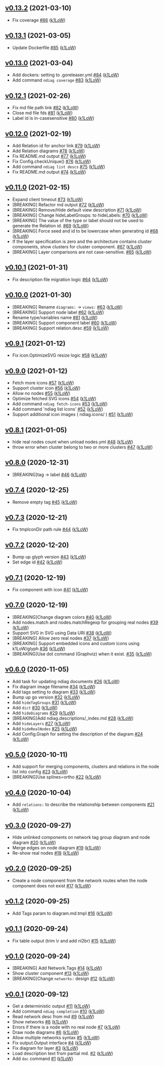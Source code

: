 ## [v0.13.2](https://github.com/k1LoW/ndiag/compare/v0.13.1...v0.13.2) (2021-03-10)

* Fix coverage [#86](https://github.com/k1LoW/ndiag/pull/86) ([k1LoW](https://github.com/k1LoW))

## [v0.13.1](https://github.com/k1LoW/ndiag/compare/v0.13.0...v0.13.1) (2021-03-05)

* Update Dockerfile [#85](https://github.com/k1LoW/ndiag/pull/85) ([k1LoW](https://github.com/k1LoW))

## [v0.13.0](https://github.com/k1LoW/ndiag/compare/v0.12.1...v0.13.0) (2021-03-04)

* Add dockers: setting to .goreleaser.yml [#84](https://github.com/k1LoW/ndiag/pull/84) ([k1LoW](https://github.com/k1LoW))
* Add command `ndiag coverage` [#83](https://github.com/k1LoW/ndiag/pull/83) ([k1LoW](https://github.com/k1LoW))

## [v0.12.1](https://github.com/k1LoW/ndiag/compare/v0.12.0...v0.12.1) (2021-02-26)

* Fix md file path link [#82](https://github.com/k1LoW/ndiag/pull/82) ([k1LoW](https://github.com/k1LoW))
* Close md file fds [#81](https://github.com/k1LoW/ndiag/pull/81) ([k1LoW](https://github.com/k1LoW))
* Label id is in-casesensitive [#80](https://github.com/k1LoW/ndiag/pull/80) ([k1LoW](https://github.com/k1LoW))

## [v0.12.0](https://github.com/k1LoW/ndiag/compare/v0.11.0...v0.12.0) (2021-02-19)

* Add Relation id for anchor link [#79](https://github.com/k1LoW/ndiag/pull/79) ([k1LoW](https://github.com/k1LoW))
* Add Relation diagrams [#78](https://github.com/k1LoW/ndiag/pull/78) ([k1LoW](https://github.com/k1LoW))
* Fix README.md output [#77](https://github.com/k1LoW/ndiag/pull/77) ([k1LoW](https://github.com/k1LoW))
* Fix Config.checkUnique() [#76](https://github.com/k1LoW/ndiag/pull/76) ([k1LoW](https://github.com/k1LoW))
* Add command `ndiag list descs` [#75](https://github.com/k1LoW/ndiag/pull/75) ([k1LoW](https://github.com/k1LoW))
* Fix README.md output [#74](https://github.com/k1LoW/ndiag/pull/74) ([k1LoW](https://github.com/k1LoW))

## [v0.11.0](https://github.com/k1LoW/ndiag/compare/v0.10.1...v0.11.0) (2021-02-15)

* Expand client timeout [#73](https://github.com/k1LoW/ndiag/pull/73) ([k1LoW](https://github.com/k1LoW))
* [BREAKING] Refactor md output [#72](https://github.com/k1LoW/ndiag/pull/72) ([k1LoW](https://github.com/k1LoW))
* [BREAKING] Remove/Hide default view description [#71](https://github.com/k1LoW/ndiag/pull/71) ([k1LoW](https://github.com/k1LoW))
* [BREAKING] Change hideLabelGroups: to hideLabels: [#70](https://github.com/k1LoW/ndiag/pull/70) ([k1LoW](https://github.com/k1LoW))
* [BREAKING] The value of the type or label should not be used to generate the Relation id. [#69](https://github.com/k1LoW/ndiag/pull/69) ([k1LoW](https://github.com/k1LoW))
* [BREAKING] Force seed and id to be lowercase when generating id [#68](https://github.com/k1LoW/ndiag/pull/68) ([k1LoW](https://github.com/k1LoW))
* If the layer specification is zero and the architecture contains cluster components, show clusters for cluster component. [#67](https://github.com/k1LoW/ndiag/pull/67) ([k1LoW](https://github.com/k1LoW))
* [BREAKING] Layer comparisons are not case-sensitive. [#65](https://github.com/k1LoW/ndiag/pull/65) ([k1LoW](https://github.com/k1LoW))

## [v0.10.1](https://github.com/k1LoW/ndiag/compare/v0.10.0...v0.10.1) (2021-01-31)

* Fix description file migration logic [#64](https://github.com/k1LoW/ndiag/pull/64) ([k1LoW](https://github.com/k1LoW))

## [v0.10.0](https://github.com/k1LoW/ndiag/compare/v0.9.1...v0.10.0) (2021-01-30)

* [BREAKING] Rename `diagrams:` -> `views:` [#63](https://github.com/k1LoW/ndiag/pull/63) ([k1LoW](https://github.com/k1LoW))
* [BREAKING] Support node label [#62](https://github.com/k1LoW/ndiag/pull/62) ([k1LoW](https://github.com/k1LoW))
* Rename type/variables name [#61](https://github.com/k1LoW/ndiag/pull/61) ([k1LoW](https://github.com/k1LoW))
* [BREAKING] Support component label [#60](https://github.com/k1LoW/ndiag/pull/60) ([k1LoW](https://github.com/k1LoW))
* [BREAKING] Support relation.desc [#59](https://github.com/k1LoW/ndiag/pull/59) ([k1LoW](https://github.com/k1LoW))

## [v0.9.1](https://github.com/k1LoW/ndiag/compare/v0.9.0...v0.9.1) (2021-01-12)

* Fix icon.OptimizeSVG resize logic [#58](https://github.com/k1LoW/ndiag/pull/58) ([k1LoW](https://github.com/k1LoW))

## [v0.9.0](https://github.com/k1LoW/ndiag/compare/v0.8.1...v0.9.0) (2021-01-12)

* Fetch more icons [#57](https://github.com/k1LoW/ndiag/pull/57) ([k1LoW](https://github.com/k1LoW))
* Support cluster icon [#56](https://github.com/k1LoW/ndiag/pull/56) ([k1LoW](https://github.com/k1LoW))
* Allow no nodes [#55](https://github.com/k1LoW/ndiag/pull/55) ([k1LoW](https://github.com/k1LoW))
* Optimize fetched SVG icons [#54](https://github.com/k1LoW/ndiag/pull/54) ([k1LoW](https://github.com/k1LoW))
* Add command `ndiag fetch-icons` [#53](https://github.com/k1LoW/ndiag/pull/53) ([k1LoW](https://github.com/k1LoW))
* Add command 'ndiag list icons' [#52](https://github.com/k1LoW/ndiag/pull/52) ([k1LoW](https://github.com/k1LoW))
* Support additional icon images ( ndiag.icons/ ) [#51](https://github.com/k1LoW/ndiag/pull/51) ([k1LoW](https://github.com/k1LoW))

## [v0.8.1](https://github.com/k1LoW/ndiag/compare/v0.8.0...v0.8.1) (2021-01-05)

* hide real nodes count when unload nodes.yml [#48](https://github.com/k1LoW/ndiag/pull/48) ([k1LoW](https://github.com/k1LoW))
* throw error when cluster belong to two or more clusters [#47](https://github.com/k1LoW/ndiag/pull/47) ([k1LoW](https://github.com/k1LoW))

## [v0.8.0](https://github.com/k1LoW/ndiag/compare/v0.7.4...v0.8.0) (2020-12-31)

* [BREAKING]tag -> label [#46](https://github.com/k1LoW/ndiag/pull/46) ([k1LoW](https://github.com/k1LoW))

## [v0.7.4](https://github.com/k1LoW/ndiag/compare/v0.7.3...v0.7.4) (2020-12-25)

* Remove empty tag [#45](https://github.com/k1LoW/ndiag/pull/45) ([k1LoW](https://github.com/k1LoW))

## [v0.7.3](https://github.com/k1LoW/ndiag/compare/v0.7.2...v0.7.3) (2020-12-21)

* Fix tmpIconDir path rule [#44](https://github.com/k1LoW/ndiag/pull/44) ([k1LoW](https://github.com/k1LoW))

## [v0.7.2](https://github.com/k1LoW/ndiag/compare/v0.7.1...v0.7.2) (2020-12-20)

* Bump up glyph version [#43](https://github.com/k1LoW/ndiag/pull/43) ([k1LoW](https://github.com/k1LoW))
* Set edge id [#42](https://github.com/k1LoW/ndiag/pull/42) ([k1LoW](https://github.com/k1LoW))

## [v0.7.1](https://github.com/k1LoW/ndiag/compare/v0.7.0...v0.7.1) (2020-12-19)

* Fix component with icon [#41](https://github.com/k1LoW/ndiag/pull/41) ([k1LoW](https://github.com/k1LoW))

## [v0.7.0](https://github.com/k1LoW/ndiag/compare/v0.6.0...v0.7.0) (2020-12-19)

* [BREAKING]Change diagram colors [#40](https://github.com/k1LoW/ndiag/pull/40) ([k1LoW](https://github.com/k1LoW))
* Add nodes.match and nodes.matchRegexp for grouping real nodes [#39](https://github.com/k1LoW/ndiag/pull/39) ([k1LoW](https://github.com/k1LoW))
* Support SVG in SVG using Data URI [#38](https://github.com/k1LoW/ndiag/pull/38) ([k1LoW](https://github.com/k1LoW))
* [BREAKING] Allow zero real nodes [#37](https://github.com/k1LoW/ndiag/pull/37) ([k1LoW](https://github.com/k1LoW))
* [BREAKING] Support embedded icons and custom icons using k1LoW/glyph [#36](https://github.com/k1LoW/ndiag/pull/36) ([k1LoW](https://github.com/k1LoW))
* [BREAKING]Use dot command (Graphviz) when it exist. [#35](https://github.com/k1LoW/ndiag/pull/35) ([k1LoW](https://github.com/k1LoW))

## [v0.6.0](https://github.com/k1LoW/ndiag/compare/v0.5.0...v0.6.0) (2020-11-05)

* Add task for updating ndiag documents [#26](https://github.com/k1LoW/ndiag/pull/26) ([k1LoW](https://github.com/k1LoW))
* Fix diagram image filename [#34](https://github.com/k1LoW/ndiag/pull/34) ([k1LoW](https://github.com/k1LoW))
* Add tags setting to diagram [#33](https://github.com/k1LoW/ndiag/pull/33) ([k1LoW](https://github.com/k1LoW))
* Bump up go version [#32](https://github.com/k1LoW/ndiag/pull/32) ([k1LoW](https://github.com/k1LoW))
* Add `hideTagGroups` [#31](https://github.com/k1LoW/ndiag/pull/31) ([k1LoW](https://github.com/k1LoW))
* Add `dict` [#30](https://github.com/k1LoW/ndiag/pull/30) ([k1LoW](https://github.com/k1LoW))
* Add `hideDiagrams` [#29](https://github.com/k1LoW/ndiag/pull/29) ([k1LoW](https://github.com/k1LoW))
* [BREAKING]Add ndiag.descriptions/_index.md [#28](https://github.com/k1LoW/ndiag/pull/28) ([k1LoW](https://github.com/k1LoW))
* Add `hideLayers` [#27](https://github.com/k1LoW/ndiag/pull/27) ([k1LoW](https://github.com/k1LoW))
* Add `hideRealNodes` [#25](https://github.com/k1LoW/ndiag/pull/25) ([k1LoW](https://github.com/k1LoW))
* Add Config.Graph for setting the description of the diagram [#24](https://github.com/k1LoW/ndiag/pull/24) ([k1LoW](https://github.com/k1LoW))

## [v0.5.0](https://github.com/k1LoW/ndiag/compare/v0.4.0...v0.5.0) (2020-10-11)

* Add support for merging components, clusters and relations in the node list into config [#23](https://github.com/k1LoW/ndiag/pull/23) ([k1LoW](https://github.com/k1LoW))
* [BREAKING]Use splines=ortho [#22](https://github.com/k1LoW/ndiag/pull/22) ([k1LoW](https://github.com/k1LoW))

## [v0.4.0](https://github.com/k1LoW/ndiag/compare/v0.3.0...v0.4.0) (2020-10-04)

* Add `relations:` to describe the relationship between components [#21](https://github.com/k1LoW/ndiag/pull/21) ([k1LoW](https://github.com/k1LoW))

## [v0.3.0](https://github.com/k1LoW/ndiag/compare/v0.2.0...v0.3.0) (2020-09-27)

* Hide unlinked components on network tag group diagram and node diagram [#20](https://github.com/k1LoW/ndiag/pull/20) ([k1LoW](https://github.com/k1LoW))
* Merge edges on node diagram [#19](https://github.com/k1LoW/ndiag/pull/19) ([k1LoW](https://github.com/k1LoW))
* Re-show real nodes [#18](https://github.com/k1LoW/ndiag/pull/18) ([k1LoW](https://github.com/k1LoW))

## [v0.2.0](https://github.com/k1LoW/ndiag/compare/v0.1.2...v0.2.0) (2020-09-25)

* Create a node component from the network routes when the node component does not exist [#17](https://github.com/k1LoW/ndiag/pull/17) ([k1LoW](https://github.com/k1LoW))

## [v0.1.2](https://github.com/k1LoW/ndiag/compare/v0.1.1...v0.1.2) (2020-09-25)

* Add Tags param to diagram.md.tmpl [#16](https://github.com/k1LoW/ndiag/pull/16) ([k1LoW](https://github.com/k1LoW))

## [v0.1.1](https://github.com/k1LoW/ndiag/compare/v0.1.0...v0.1.1) (2020-09-24)

* Fix table output (trim \r and add nl2br) [#15](https://github.com/k1LoW/ndiag/pull/15) ([k1LoW](https://github.com/k1LoW))

## [v0.1.0](https://github.com/k1LoW/ndiag/compare/v0.0.1...v0.1.0) (2020-09-24)

* [BREAKING] Add Network.Tags [#14](https://github.com/k1LoW/ndiag/pull/14) ([k1LoW](https://github.com/k1LoW))
* Show cluster component [#13](https://github.com/k1LoW/ndiag/pull/13) ([k1LoW](https://github.com/k1LoW))
* [BREAKING]Change `networks:` design [#12](https://github.com/k1LoW/ndiag/pull/12) ([k1LoW](https://github.com/k1LoW))

## [v0.0.1](https://github.com/k1LoW/ndiag/compare/6eabff9d8ff3...v0.0.1) (2020-09-12)

* Get a deterministic output [#11](https://github.com/k1LoW/ndiag/pull/11) ([k1LoW](https://github.com/k1LoW))
* Add command `ndiag completion` [#10](https://github.com/k1LoW/ndiag/pull/10) ([k1LoW](https://github.com/k1LoW))
* Read network desc from md [#9](https://github.com/k1LoW/ndiag/pull/9) ([k1LoW](https://github.com/k1LoW))
* Show networks [#8](https://github.com/k1LoW/ndiag/pull/8) ([k1LoW](https://github.com/k1LoW))
* Errors if there is a node with no real node [#7](https://github.com/k1LoW/ndiag/pull/7) ([k1LoW](https://github.com/k1LoW))
* Draw node diagrams [#6](https://github.com/k1LoW/ndiag/pull/6) ([k1LoW](https://github.com/k1LoW))
* Allow multiple networks syntax [#5](https://github.com/k1LoW/ndiag/pull/5) ([k1LoW](https://github.com/k1LoW))
* Fix output.Output interface [#4](https://github.com/k1LoW/ndiag/pull/4) ([k1LoW](https://github.com/k1LoW))
* Fix diagram for layer [#3](https://github.com/k1LoW/ndiag/pull/3) ([k1LoW](https://github.com/k1LoW))
* Load description text from partial md. [#2](https://github.com/k1LoW/ndiag/pull/2) ([k1LoW](https://github.com/k1LoW))
* Add `doc` command [#1](https://github.com/k1LoW/ndiag/pull/1) ([k1LoW](https://github.com/k1LoW))
